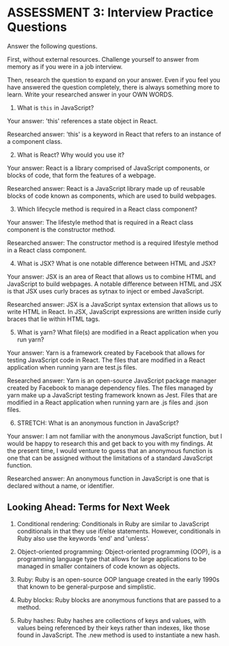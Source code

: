 # ASSESSMENT 3: Interview Practice Questions

Answer the following questions.

First, without external resources. Challenge yourself to answer from memory as if you were in a job interview.

Then, research the question to expand on your answer. Even if you feel you have answered the question completely, there is always something more to learn. Write your researched answer in your OWN WORDS.


1. What is `this` in JavaScript?

  Your answer: 'this' references a state object in React. 

  Researched answer: 'this' is a keyword in React that refers to an instance of a component class. 



2. What is React? Why would you use it?

  Your answer: React is a library comprised of JavaScript components, or blocks of code, that form the features of a webpage. 

  Researched answer: React is a JavaScript library made up of reusable blocks of code known as components, which are used to build webpages.



3. Which lifecycle method is required in a React class component?

  Your answer: The lifestyle method that is required in a React class component is the constructor method. 

  Researched answer: The constructor method is a required lifestyle method in a React class component. 



4. What is JSX? What is one notable difference between HTML and JSX?

  Your answer: JSX is an area of React that allows us to combine HTML and JavaScript to build webpages. A notable difference between HTML and JSX is that JSX uses curly braces as sytnax to inject or embed JavaScript. 

  Researched answer: JSX is a JavaScript syntax extension that allows us to write HTML in React. In JSX, JavaScript expressions are written inside curly braces that lie within HTML tags. 


5. What is yarn? What file(s) are modified in a React application when you run yarn?

  Your answer: Yarn is a framework created by Facebook that allows for testing JavaScript code in React. The files that are modified in a React application when running yarn are test.js files. 

  Researched answer: Yarn is an open-source JavaScript package manager created by Facebook to manage dependency files. The files managed by yarn make up a JavaScript testing framework known as Jest. Files that are modified in a React application when running yarn are .js files and .json files. 



6. STRETCH: What is an anonymous function in JavaScript?

  Your answer: I am not familiar with the anonymous JavaScript function, but I would be happy to research this and get back to you with my findings. At the present time, I would venture to guess that an anonymous function is one that can be assigned without the limitations of a standard JavaScript function. 

  Researched answer: An anonymous function in JavaScript is one that is declared without a name, or identifier. 


## Looking Ahead: Terms for Next Week

1. Conditional rendering: Conditionals in Ruby are similar to JavaScript conditionals in that they use if/else statements. However, conditionals in Ruby also use the keywords 'end' and 'unless'. 

2. Object-oriented programming: Object-oriented programming (OOP), is a programming language type that allows for large applications to be managed in smaller containers of code known as objects. 

3. Ruby: Ruby is an open-source OOP language created in the early 1990s that known to be general-purpose and simplistic.

4. Ruby blocks: Ruby blocks are anonymous functions that are passed to a method. 

5. Ruby hashes: Ruby hashes are collections of keys and values, with values being referenced by their keys rather than indexes, like those found in JavaScript. The .new method is used to instantiate a new hash.
